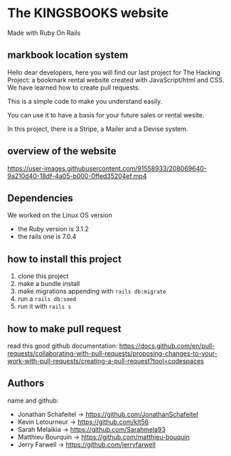 
# The KINGSBOOKS website

Made with Ruby On Rails

##  markbook location system

Hello dear developers, here you will find our last project for The Hacking Project: a bookmark rental website created with JavaScript/html and CSS. We have learned how to create pull requests.

This is a simple code to make you understand easily. 

You can use it to have a basis for your future sales or rental wesite.

In this project, there is a Stripe, a Mailer and a Devise system.

## overview of the website

https://user-images.githubusercontent.com/91558933/208069640-9a210d40-18df-4a05-b000-0ffed35204ef.mp4

## Dependencies

We worked on the Linux OS version 

- the Ruby version is 3.1.2
- the rails one is 7.0.4 

## how to install this project
1. clone this project
2. make a bundle install
3. make migrations appending with ```rails db:migrate```
4. run a ```rails db:seed```
5. run it with ```rails s```

## how to make pull request

read this good github documentation:
https://docs.github.com/en/pull-requests/collaborating-with-pull-requests/proposing-changes-to-your-work-with-pull-requests/creating-a-pull-request?tool=codespaces


## Authors
name and github:

- Jonathan Schafeitel -> https://github.com/JonathanSchafeitel     
- Kevin Letourneur -> https://github.com/klt56
- Sarah Melaikia -> https://github.com/Sarahmela93
- Matthieu Bourquin -> https://github.com/matthieu-bouquin
- Jerry Farwell -> https://github.com/jerryfarwell
